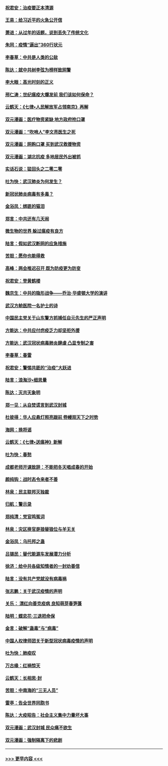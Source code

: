 #### [祝君安：治疫要正本清源](../pages/nsc993/n11889085.md?t=02231802) 
#### [王易：给习近平的火急公开信](../pages/nsc993/n11888225.md?t=02231802) 
#### [萧进：从过年的话题，说到丢失了传统文化](../pages/nsc993/n11887732.md?t=02231802) 
#### [朱同：疫情“逼出”360行状元](../pages/nsc993/n11887678.md?t=02231802) 
#### [李春草：中共是人类的公敌](../pages/nsc993/n11887656.md?t=02231802) 
#### [陈达：就中共树李弦为榜样致网警](../pages/nsc993/n11887625.md?t=02231802) 
#### [李大眼：高光时刻的正义](../pages/nsc993/n11887585.md?t=02231802) 
#### [邢仁涛：世纪瘟疫大爆发前 我们该如何保命？](../pages/nsc993/n11887535.md?t=02231802) 
#### [云鹤天：《七律▪人民解放军占领南京》再解](../pages/nsc993/n11887524.md?t=02231802) 
#### [双元漫画：医疗物资紧缺 地方政府抢口罩](../pages/nsc993/n11884744.md?t=02231802) 
#### [双元漫画：“吹哨人”李文亮医生之死](../pages/nsc993/n11884705.md?t=02231802) 
#### [双元漫画：网购口罩 买到武汉救援物资](../pages/nsc993/n11884670.md?t=02231802) 
#### [双元漫画：湖北抗疫 多地居民外出被抓](../pages/nsc993/n11884643.md?t=02231802) 
#### [实话石说：猛回头之二零二零](../pages/nsc993/n11883968.md?t=02231802) 
#### [吐为快：武汉肺炎为何发生？](../pages/nsc993/n11882180.md?t=02231802) 
#### [新冠状肺炎病毒有多毒？](../pages/nsc993/n11881790.md?t=02231802) 
#### [金浴凤：绑匪的猫泪](../pages/nsc993/n11880664.md?t=02231802) 
#### [郑言：中共还有几天闹](../pages/nsc993/n11880645.md?t=02231802) 
#### [微生物的世界 躲过瘟疫有良方](../pages/nsc993/n11880492.md?t=02231802) 
#### [陆言：假如武汉断网的应急措施](../pages/nsc993/n11880619.md?t=02231802) 
#### [苦胆：愿你也能得救](../pages/nsc993/n11880601.md?t=02231802) 
#### [高峰：两会推迟召开  既为防疫更为防变](../pages/nsc993/n11879977.md?t=02231802) 
#### [祝君安：登黄鹤楼](../pages/nsc993/n11880583.md?t=02231802) 
#### [魏京生：中共的隐形战争——乔治‧华盛顿大学的演讲](../pages/nsc993/n11879765.md?t=02231802) 
#### [武汉方舱医院一名护士的诗](../pages/nsc993/n11878480.md?t=02231802) 
#### [中国民主党关于山东警方抓捕任自元先生的严正声明](../pages/nsc993/n11877506.md?t=02231802) 
#### [方能达：中共应付疠疫乏力却坚拒外援](../pages/nsc993/n11877497.md?t=02231802) 
#### [方能达：武汉冠状病毒肺炎肆虐 凸显专制之害](../pages/nsc993/n11877475.md?t=02231802) 
#### [李春草：春雷](../pages/nsc993/n11876287.md?t=02231802) 
#### [祝君安：警惕共匪的“治疫”大跃进](../pages/nsc993/n11876084.md?t=02231802) 
#### [陆言：浪淘沙•细思量](../pages/nsc993/n11876071.md?t=02231802) 
#### [陈达：灭共天象明](../pages/nsc993/n11876063.md?t=02231802) 
#### [郑一见：从自焚谎言到武汉封城](../pages/nsc993/n11875621.md?t=02231802) 
#### [杜彼得：华人应悬灯照亮跟前 卷幔观天下之时势](../pages/nsc993/n11874822.md?t=02231802) 
#### [海网：换将谣](../pages/nsc993/n11873712.md?t=02231802) 
#### [云鹤天：《七律▪送瘟神》新解](../pages/nsc993/n11873598.md?t=02231802) 
#### [吐为快：春愁](../pages/nsc993/n11872801.md?t=02231802) 
#### [成都老师开课致辞：不能把冬天唱成春的开始](../pages/nsc993/n11872653.md?t=02231802) 
#### [颜纯钩：战时态令来者不善](../pages/nsc993/n11872011.md?t=02231802) 
#### [林泉：民主联邦灭独裁](../pages/nsc993/n11870998.md?t=02231802) 
#### [归航：警示录](../pages/nsc993/n11870963.md?t=02231802) 
#### [郑纯清：党官鸣冤词](../pages/nsc993/n11870938.md?t=02231802) 
#### [林泉：灾区换官是狼替狼位与羊无关](../pages/nsc993/n11870896.md?t=02231802) 
#### [金浴凤：乌托邦之蛊](../pages/nsc993/n11870879.md?t=02231802) 
#### [吕锡民：替代能源车发展潜力分析](../pages/nsc993/n11870656.md?t=02231802) 
#### [徐济：给中共各级知情者的一封劝善信](../pages/nsc993/n11868561.md?t=02231802) 
#### [陆言：没有共产党就没有病毒祸](../pages/nsc993/n11868232.md?t=02231802) 
#### [张志鹏：关于武汉疫情的声明](../pages/nsc993/n11867182.md?t=02231802) 
#### [关乐： 漂红向善克疫病 良知萌芽春笋蓬](../pages/nsc993/n11865710.md?t=02231802) 
#### [陆明：蝶恋花‧三退把命保](../pages/nsc993/n11865673.md?t=02231802) 
#### [金言：破解“蛊毒”与“病毒”](../pages/nsc993/n11864103.md?t=02231802) 
#### [中国人权律师团关于新型冠状病毒疫情的声明](../pages/nsc993/n11864249.md?t=02231802) 
#### [吐为快：肺疫叹](../pages/nsc993/n11864027.md?t=02231802) 
#### [万古缘：红祸惊天](../pages/nsc993/n11864079.md?t=02231802) 
#### [云鹤天：长相思‧封](../pages/nsc993/n11864006.md?t=02231802) 
#### [苦胆：中南海的“三无人员”](../pages/nsc993/n11862997.md?t=02231802) 
#### [雷亭：告全世界同胞书](../pages/nsc993/n11862572.md?t=02231802) 
#### [陈达：大疫昭告：社会主义集中力量坏大事](../pages/nsc993/n11859419.md?t=02231802) 
#### [双元漫画：武汉封城 民众痛不欲生](../pages/nsc993/n11859287.md?t=02231802) 
#### [双元漫画：强制隔离下的悲剧](../pages/nsc993/n11859244.md?t=02231802) 

----
#### [ >>> 更早内容 <<< ](../indexes/nsc993-earlier.md)
